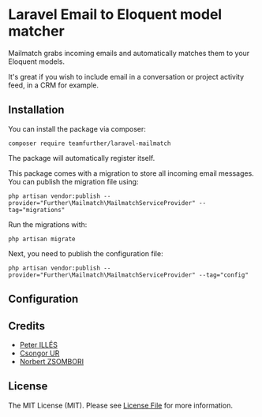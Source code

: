 # Laravel Email to Eloquent model matcher

Mailmatch grabs incoming emails and automatically matches them to your Eloquent models.

It's great if you wish to include email in a conversation or project activity feed, in a CRM for example.

## Installation

You can install the package via composer:

```composer require teamfurther/laravel-mailmatch```

The package will automatically register itself.

This package comes with a migration to store all incoming email messages. You can publish the migration file using:

```php artisan vendor:publish --provider="Further\Mailmatch\MailmatchServiceProvider" --tag="migrations"```

Run the migrations with:

```php artisan migrate```

Next, you need to publish the configuration file:

```php artisan vendor:publish --provider="Further\Mailmatch\MailmatchServiceProvider" --tag="config"```

## Configuration

## Credits

- [Peter ILLÉS](https://github.com/ilpet)
- [Csongor UR](https://github.com/csongorur)
- [Norbert ZSOMBORI](https://github.com/zsnorbi)

## License

The MIT License (MIT). Please see [License File](https://github.com/teamfurther/laravel-mailmatch/blob/master/LICENSE.md) for more information.